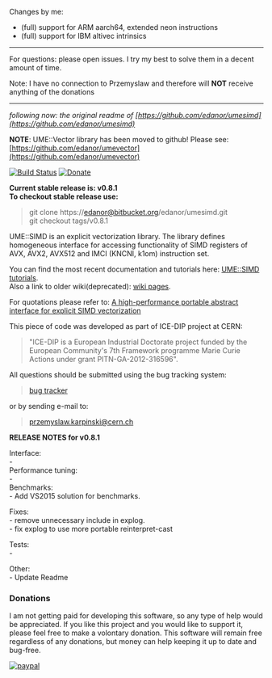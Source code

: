 Changes by me: 
- (full) support for ARM aarch64, extended neon instructions 
- (full) support for IBM altivec intrinsics
-----------
For questions: please open issues. I try my best to solve them in a decent amount of time.

Note: I have no connection to Przemyslaw and therefore will **NOT** receive anything of the donations

-----------

*following now: the original readme of [https://github.com/edanor/umesimd](https://github.com/edanor/umesimd)*

**NOTE**: UME::Vector library has been moved to github! Please see: [https://github.com/edanor/umevector](https://github.com/edanor/umevector)

[![Build Status](https://travis-ci.org/edanor/umesimd.svg?style=flat-square)](https://travis-ci.org/edanor/umesimd)
[![Donate](https://img.shields.io/badge/Donate-PayPal-green.svg)](https://www.paypal.com/cgi-bin/webscr?cmd=_s-xclick&hosted_button_id=FR5JS6UV3PPLC)

**Current stable release is: v0.8.1**  
**To checkout stable release use:**  
 > git clone https://edanor@bitbucket.org/edanor/umesimd.git  
 > git checkout tags/v0.8.1

UME::SIMD is an explicit vectorization library. The library defines homogeneous interface for accessing functionality of SIMD registers of AVX, AVX2, AVX512 and IMCI (KNCNI, k1om) instruction set. 

You can find the most recent documentation and tutorials here: [UME::SIMD tutorials](https://gain-performance.com/ume/).   
Also a link to older wiki(deprecated): [wiki pages](https://bitbucket.org/edanor/umesimd/wiki/Home).

For quotations please refer to: [A high-performance portable abstract interface for explicit SIMD vectorization](http://dl.acm.org/citation.cfm?id=3026939)
  
This piece of code was developed as part of ICE-DIP project at CERN:  
 >   "ICE-DIP is a European Industrial Doctorate project funded by the 
 >   European Community's 7th Framework programme Marie Curie Actions under grant
 >   PITN-GA-2012-316596".

 All questions should be submitted using the bug tracking system:

   >   [bug tracker](https://bitbucket.org/edanor/umesimd/issues)


or by sending e-mail to:

   >   przemyslaw.karpinski@cern.ch

   
**RELEASE NOTES for v0.8.1**  

Interface:  
    -  
Performance tuning:  
    -  
Benchmarks:  
    - Add VS2015 solution for benchmarks.  
  
Fixes:  
    - remove unnecessary include in explog.  
    - fix explog to use more portable reinterpret-cast  
    
Tests:  
    -  

Other:  
    - Update Readme  

### Donations
I am not getting paid for developing this software, so any type of help would be appreciated. If you like this project and you would like to support it, please feel free to make a volontary donation. This software will remain free regardless of any donations, but money can help keeping it up to date and bug-free.

[![paypal](https://www.paypalobjects.com/en_US/i/btn/btn_donateCC_LG.gif)](https://www.paypal.com/cgi-bin/webscr?cmd=_s-xclick&hosted_button_id=FR5JS6UV3PPLC)
